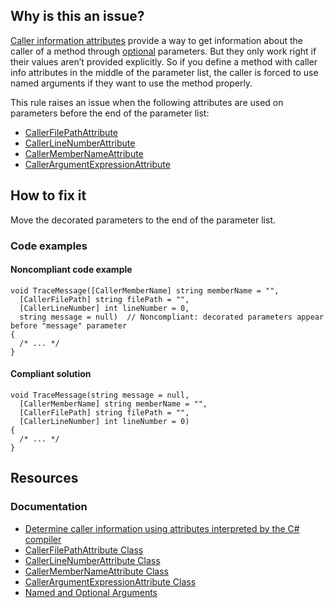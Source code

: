 ## Why is this an issue?

[Caller information attributes](https://learn.microsoft.com/en-us/dotnet/csharp/language-reference/attributes/caller-information)
provide a way to get information about the caller of a method through [optional](https://learn.microsoft.com/en-us/dotnet/csharp/programming-guide/classes-and-structs/named-and-optional-arguments#optional-arguments)
parameters. But they only work right if their values aren’t provided explicitly. So if you define a method with caller info attributes in the middle
of the parameter list, the caller is forced to use named arguments if they want to use the method properly.

This rule raises an issue when the following attributes are used on parameters before the end of the parameter list:

-  [CallerFilePathAttribute](https://learn.microsoft.com/en-us/dotnet/api/system.runtime.compilerservices.callerfilepathattribute)
-  [CallerLineNumberAttribute](https://learn.microsoft.com/en-us/dotnet/api/system.runtime.compilerservices.callerlinenumberattribute)
-  [CallerMemberNameAttribute](https://learn.microsoft.com/en-us/dotnet/api/system.runtime.compilerservices.callermembernameattribute)
-  [CallerArgumentExpressionAttribute](https://learn.microsoft.com/en-us/dotnet/api/system.runtime.compilerservices.callerargumentexpressionattribute)

## How to fix it

Move the decorated parameters to the end of the parameter list.

### Code examples

#### Noncompliant code example

    void TraceMessage([CallerMemberName] string memberName = "",
      [CallerFilePath] string filePath = "",
      [CallerLineNumber] int lineNumber = 0,
      string message = null)  // Noncompliant: decorated parameters appear before "message" parameter
    {
      /* ... */
    }

#### Compliant solution

    void TraceMessage(string message = null,
      [CallerMemberName] string memberName = "",
      [CallerFilePath] string filePath = "",
      [CallerLineNumber] int lineNumber = 0)
    {
      /* ... */
    }

## Resources

### Documentation

-  [Determine caller information using
  attributes interpreted by the C# compiler](https://learn.microsoft.com/en-us/dotnet/csharp/language-reference/attributes/caller-information)
-  [CallerFilePathAttribute
  Class](https://learn.microsoft.com/en-us/dotnet/api/system.runtime.compilerservices.callerfilepathattribute)
-  [CallerLineNumberAttribute
  Class](https://learn.microsoft.com/en-us/dotnet/api/system.runtime.compilerservices.callerlinenumberattribute)
-  [CallerMemberNameAttribute
  Class](https://learn.microsoft.com/en-us/dotnet/api/system.runtime.compilerservices.callermembernameattribute)
-  [CallerArgumentExpressionAttribute Class](https://learn.microsoft.com/en-us/dotnet/api/system.runtime.compilerservices.callerargumentexpressionattribute)
-  [Named
  and Optional Arguments](https://learn.microsoft.com/en-us/dotnet/csharp/programming-guide/classes-and-structs/named-and-optional-arguments#optional-arguments)